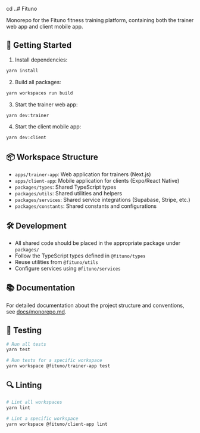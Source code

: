 cd ..# Fituno

Monorepo for the Fituno fitness training platform, containing both the trainer web app and client mobile app.

## 🚀 Getting Started

1. Install dependencies:

```bash
yarn install
```

2. Build all packages:

```bash
yarn workspaces run build
```

3. Start the trainer web app:

```bash
yarn dev:trainer
```

4. Start the client mobile app:

```bash
yarn dev:client
```

## 📦 Workspace Structure

- `apps/trainer-app`: Web application for trainers (Next.js)
- `apps/client-app`: Mobile application for clients (Expo/React Native)
- `packages/types`: Shared TypeScript types
- `packages/utils`: Shared utilities and helpers
- `packages/services`: Shared service integrations (Supabase, Stripe, etc.)
- `packages/constants`: Shared constants and configurations

## 🛠️ Development

- All shared code should be placed in the appropriate package under `packages/`
- Follow the TypeScript types defined in `@fituno/types`
- Reuse utilities from `@fituno/utils`
- Configure services using `@fituno/services`

## 📚 Documentation

For detailed documentation about the project structure and conventions, see [docs/monorepo.md](docs/monorepo.md).

## 🧪 Testing

```bash
# Run all tests
yarn test

# Run tests for a specific workspace
yarn workspace @fituno/trainer-app test
```

## 🔍 Linting

```bash
# Lint all workspaces
yarn lint

# Lint a specific workspace
yarn workspace @fituno/client-app lint
```
